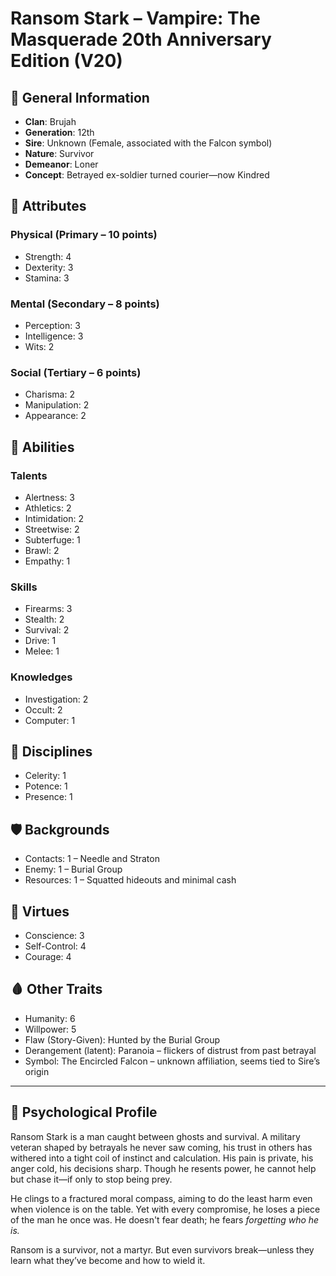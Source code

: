 # Ransom Stark – Vampire: The Masquerade 20th Anniversary Edition (V20)

## 🧛 General Information
- **Clan**: Brujah
- **Generation**: 12th
- **Sire**: Unknown (Female, associated with the Falcon symbol)
- **Nature**: Survivor
- **Demeanor**: Loner
- **Concept**: Betrayed ex-soldier turned courier—now Kindred

## 🧠 Attributes

### Physical (Primary – 10 points)
- Strength: 4  
- Dexterity: 3  
- Stamina: 3  

### Mental (Secondary – 8 points)
- Perception: 3  
- Intelligence: 3  
- Wits: 2  

### Social (Tertiary – 6 points)
- Charisma: 2  
- Manipulation: 2  
- Appearance: 2  

## 🎯 Abilities

### Talents
- Alertness: 3  
- Athletics: 2  
- Intimidation: 2  
- Streetwise: 2  
- Subterfuge: 1  
- Brawl: 2  
- Empathy: 1  

### Skills
- Firearms: 3  
- Stealth: 2  
- Survival: 2  
- Drive: 1  
- Melee: 1  

### Knowledges
- Investigation: 2  
- Occult: 2  
- Computer: 1  

## 🧬 Disciplines
- Celerity: 1  
- Potence: 1  
- Presence: 1  

## 🛡️ Backgrounds
- Contacts: 1 – Needle and Straton  
- Enemy: 1 – Burial Group  
- Resources: 1 – Squatted hideouts and minimal cash  

## 🧭 Virtues
- Conscience: 3  
- Self-Control: 4  
- Courage: 4  

## 🩸 Other Traits
- Humanity: 6  
- Willpower: 5  
- Flaw (Story-Given): Hunted by the Burial Group  
- Derangement (latent): Paranoia – flickers of distrust from past betrayal  
- Symbol: The Encircled Falcon – unknown affiliation, seems tied to Sire’s origin  

---

## 🧠 Psychological Profile

Ransom Stark is a man caught between ghosts and survival. A military veteran shaped by betrayals he never saw coming, his trust in others has withered into a tight coil of instinct and calculation. His pain is private, his anger cold, his decisions sharp. Though he resents power, he cannot help but chase it—if only to stop being prey.

He clings to a fractured moral compass, aiming to do the least harm even when violence is on the table. Yet with every compromise, he loses a piece of the man he once was. He doesn't fear death; he fears *forgetting who he is.*

Ransom is a survivor, not a martyr. But even survivors break—unless they learn what they’ve become and how to wield it.  
